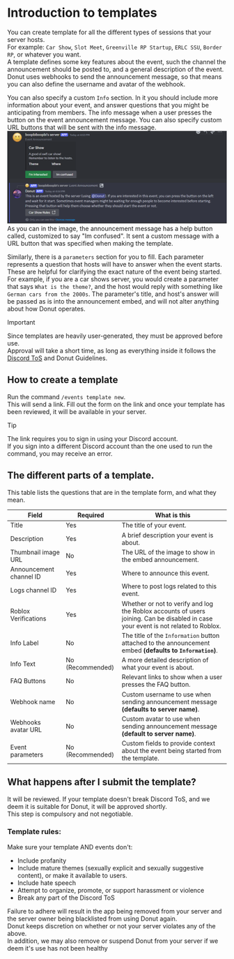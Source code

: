 # Introduction to templates

You can create template for all the different types of sessions that your server hosts.\
For example: `Car Show`, `Slot Meet`, `Greenville RP Startup`, `ERLC SSU`, `Border RP`, or whatever you want. \
A template defines some key features about the event, such the channel the announcement should be posted to, and a general description of the event. Donut uses webhooks to send the announcement message, so that means you can also define the username and avatar of the webhook.

You can also specify a custom `Info` section. In it you should include more information about your event, and answer questions that you might be anticipating from members. The info message when a user presses the button on the event announcement message. You can also specify custom URL buttons that will be sent with the info message. ![Announcement Message](./announcementpng.png)
As you can in the image, the announcement message has a help button called, customized to say "Im confused". It sent a custom message with a URL button that was specified when making the template.

Similarly, there is a `parameters` section for you to fill. Each parameter represents a question that hosts will have to answer when the event starts. These are helpful for clarifying the exact nature of the event being started. For example, if you are a car shows server, you would create a parameter that says `What is the theme?`, and the host would reply with something like `German cars from the 2000s`. The parameter's title, and host's answer will be passed as is into the announcement embed, and will not alter anything about how Donut operates.

> [!IMPORTANT]
> Since templates are heavily user-generated, they must be approved before use. \
> Approval will take a short time, as long as everything inside it follows the [Discord ToS](https://discord.com/archive) and Donut Guidelines.

## How to create a template

Run the command `/events template new`. \
This will send a link. Fill out the form on the link and once your template has been reviewed, it will be available in your server.

> [!TIP]
> The link requires you to sign in using your Discord account. \
> If you sign into a different Discord account than the one used to run the command, you may receive an error.

## The different parts of a template.

This table lists the questions that are in the template form, and what they mean.

| Field | Required | What is this |
| --- | --- | --- |
| Title                    | Yes | The title of your event. 
| Description              | Yes | A brief description your event is about. 
| Thumbnail image URL      | No  | The URL of the image to show in the embed announcement.
| Announcement channel ID  | Yes | Where to announce this event.
| Logs channel ID          | Yes | Where to post logs related to this event.
| Roblox Verifications     | Yes | Whether or not to verify and log the Roblox accounts of users joining. Can be disabled in case your event is not related to Roblox.
| Info Label               | No  | The title of the `Information` button attached to the announcement embed **(defaults to `Information`)**.
| Info Text                | No (Recommended)  | A more detailed description of what your event is about. 
| FAQ Buttons              | No  | Relevant links to show when a user presses the FAQ button.
| Webhook name             | No  | Custom username to use when sending announcement message **(defaults to server name)**.
| Webhooks avatar URL      | No  | Custom avatar to use when sending announcement message **(default to server name)**.
| Event parameters         | No (Recommended) | Custom fields to provide context about the event being started from the template.

## What happens after I submit the template?

It will be reviewed. If your template doesn't break Discord ToS, and we deem it is suitable for Donut, it will be approved shortly. \
This step is compulsory and not negotiable. 

### Template rules:

Make sure your template AND events don't:
- Include profanity
- Include mature themes (sexually explicit and sexually suggestive content), or make it available to users.
- Include hate speech
- Attempt to organize, promote, or support harassment or violence
- Break any part of the Discord ToS

Failure to adhere will result in the app being removed from your server and the server owner being blacklisted from using Donut again. \
Donut keeps discretion on whether or not your server violates any of the above. \
In addition, we may also remove or suspend Donut from your server if we deem it's use has not been healthy
